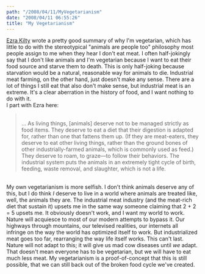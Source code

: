 ```yaml
---
path: "/2008/04/11/MyVegetarianism" 
date: "2008/04/11 06:55:26" 
title: "My Vegetarianism" 
---
```

<a href="http://lettersunknown.com/archives/001207.html">Ezra Kilty</a> wrote a pretty good summary of why I'm vegetarian, which has little to do with the stereotypical "animals are people too" philosophy most people assign to me when they hear I don't eat meat. I often half-jokingly say that I don't like animals and I'm vegetarian because I want to eat their food source and starve them to death. This is only half-joking because starvation would be a natural, reasonable way for animals to die. Industrial meat farming, on the other hand, just doesn't make any sense. There are a lot of things I still eat that also don't make sense, but industrial meat is an extreme. It's a clear aberration in the history of food, and I want nothing to do with it.<br>I part with Ezra here:<br><blockquote><br>&#8230; As living things, [animals] deserve not to be managed strictly as food items. They deserve to eat a diet that their digestion is adapted for, rather than one that fattens them up. (If they are meat-eaters, they deserve to eat other living things, rather than the ground bones of other industrially-farmed animals, which is commonly used as feed.) They deserve to roam, to graze&#8212;to follow their behaviors. The industrial system puts the animals in an extremely tight cycle of birth, feeding, waste removal, and slaughter, which is not a life.</blockquote><br>My own vegetarianism is more selfish. I don't think animals deserve any of this, but I do think *I* deserve to live in a world where animals are treated like, well, the animals they are. The industrial meat industry (and the meat-rich diet that sustain it) upsets me in the same way someone claiming that 2 + 2 = 5 upsets me. It obviously doesn't work, and I want my world to work.<br>Nature will acquiesce to most of our modern attempts to bypass it. Our highways through mountains, our televised realities, our internets all infringe on the way the world has optimized itself to work. But industrialized meat goes too far, rearranging the way life itself works. This can't last. Nature will not adapt to this; it will give us mad cow diseases until *we* adapt. That doesn't mean everyone has to be vegetarian, but we will have to eat much less meat. My vegetarianism is a proof-of-concept that this is still possible, that we can still back out of the broken food cycle we've created.